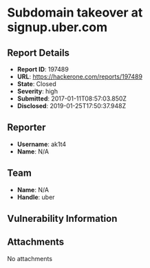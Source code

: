 # Subdomain takeover at signup.uber.com

## Report Details
- **Report ID**: 197489
- **URL**: https://hackerone.com/reports/197489
- **State**: Closed
- **Severity**: high
- **Submitted**: 2017-01-11T08:57:03.850Z
- **Disclosed**: 2019-01-25T17:50:37.948Z

## Reporter
- **Username**: ak1t4
- **Name**: N/A

## Team
- **Name**: N/A
- **Handle**: uber

## Vulnerability Information


## Attachments
No attachments
